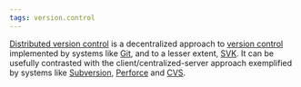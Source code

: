 ```yaml
---
tags: version.control
---
```


[Distributed version control](/wiki/Distributed_version_control) is a decentralized approach to [version control](/wiki/version_control) implemented by systems like [Git](/wiki/Git), and to a lesser extent, [SVK](/wiki/SVK). It can be usefully contrasted with the client/centralized-server approach exemplified by systems like [Subversion](/wiki/Subversion), [Perforce](/wiki/Perforce) and [CVS](/wiki/CVS).
